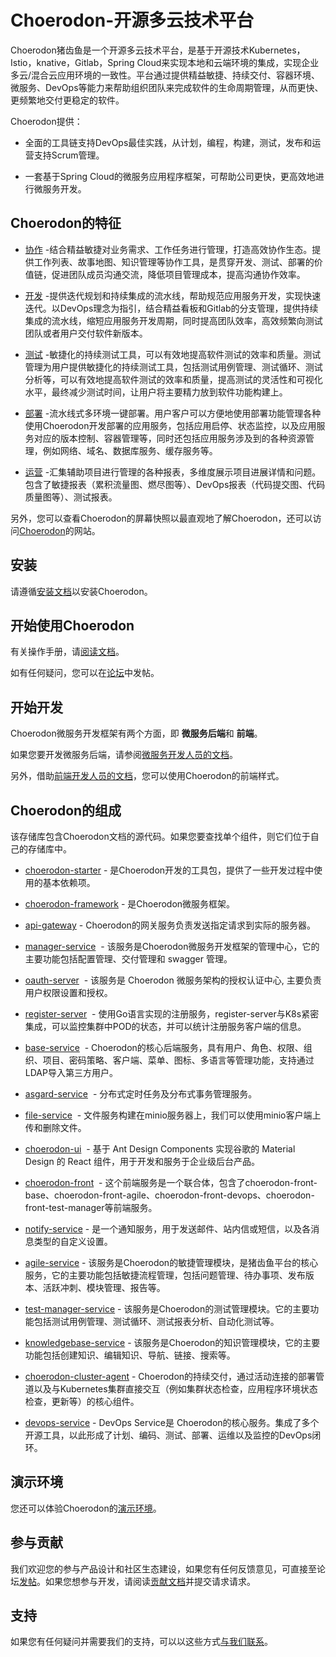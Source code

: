 # Choerodon-开源多云技术平台

Choerodon猪齿鱼是一个开源多云技术平台，是基于开源技术Kubernetes，Istio，knative，Gitlab，Spring Cloud来实现本地和云端环境的集成，实现企业多云/混合云应用环境的一致性。平台通过提供精益敏捷、持续交付、容器环境、微服务、DevOps等能力来帮助组织团队来完成软件的生命周期管理，从而更快、更频繁地交付更稳定的软件。

Choerodon提供：

- 全面的工具链支持DevOps最佳实践，从计划，编程，构建，测试，发布和运营支持Scrum管理。

- 一套基于Spring Cloud的微服务应用程序框架，可帮助公司更快，更高效地进行微服务开发。

## Choerodon的特征

- [协作](http://choerodon.io/zh/docs/user-guide/cooperation/) -结合精益敏捷对业务需求、工作任务进行管理，打造高效协作生态。提供工作列表、故事地图、知识管理等协作工具，是贯穿开发、测试、部署的价值链，促进团队成员沟通交流，降低项目管理成本，提高沟通协作效率。

- [开发](http://choerodon.io/zh/docs/user-guide/development/) -提供迭代规划和持续集成的流水线，帮助规范应用服务开发，实现快速迭代。以DevOps理念为指引，结合精益看板和Gitlab的分支管理，提供持续集成的流水线，缩短应用服务开发周期，同时提高团队效率，高效频繁向测试团队或者用户交付软件新版本。

- [测试](http://choerodon.io/zh/docs/user-guide/test/) -敏捷化的持续测试工具，可以有效地提高软件测试的效率和质量。测试管理为用户提供敏捷化的持续测试工具，包括测试用例管理、测试循环、测试分析等，可以有效地提高软件测试的效率和质量，提高测试的灵活性和可视化水平，最终减少测试时间，让用户将主要精力放到软件功能构建上。

- [部署](http://choerodon.io/zh/docs/user-guide/deploy/) -流水线式多环境一键部署。用户客户可以方便地使用部署功能管理各种使用Choerodon开发部署的应用服务，包括应用启停、状态监控，以及应用服务对应的版本控制、容器管理等，同时还包括应用服务涉及到的各种资源管理，例如网络、域名、数据库服务、缓存服务等。

- [运营](http://choerodon.io/zh/docs/user-guide/report/) -汇集辅助项目进行管理的各种报表，多维度展示项目进展详情和问题。包含了敏捷报表（累积流量图、燃尽图等）、DevOps报表（代码提交图、代码质量图等）、测试报表。

另外，您可以查看Choerodon的屏幕快照以最直观地了解Choerodon，还可以访问[Choerodon](choerodon.io)的网站。

## 安装

请遵循[安装文档](http://choerodon.io/zh/docs/installation-configuration/)以安装Choerodon。

## 开始使用Choerodon

有关操作手册，请[阅读文档](http://choerodon.io/zh/docs/user-guide/)。

如有任何疑问，您可以在[论坛](https://forum.choerodon.io/)中发帖。

## 开始开发

Choerodon微服务开发框架有两个方面，即 **微服务后端**和 **前端**。

如果您要开发微服务后端，请参阅[微服务开发人员的文档](http://choerodon.io/zh/docs/development-guide/backend/)。

另外，借助[前端开发人员的文档](http://choerodon.io/zh/docs/development-guide/front/)，您可以使用Choerodon的前端样式。

## Choerodon的组成

该存储库包含Choerodon文档的源代码。如果您要查找单个组件，则它们位于自己的存储库中。

- [choerodon-starter](https://github.com/choerodon/choerodon-starters) - 是Choerodon开发的工具包，提供了一些开发过程中使用的基本依赖项。
- [choerodon-framework](https://github.com/choerodon/choerodon-framework) - 是Choerodon微服务框架。
- [api-gateway](https://github.com/choerodon/api-gateway) - Choerodon的网关服务负责发送指定请求到实际的服务器。
- [manager-service](https://github.com/choerodon/manager-service)  - 该服务是Choerodon微服务开发框架的管理中心，它的主要功能包括配置管理、交付管理和 swagger 管理。
- [oauth-server](https://github.com/choerodon/oauth-server)  - 该服务是 Choerodon 微服务架构的授权认证中心, 主要负责用户权限设置和授权。
- [register-server](https://github.com/choerodon/go-register-server)  - 使用Go语言实现的注册服务，register-server与K8s紧密集成，可以监控集群中POD的状态，并可以统计注册服务客户端的信息。


- [base-service](https://github.com/choerodon/base-service)  - Choerodon的核心后端服务，具有用户、角色、权限、组织、项目、密码策略、客户端、菜单、图标、多语言等管理功能，支持通过LDAP导入第三方用户。


- [asgard-service](https://github.com/choerodon/asgard-service)  - 分布式定时任务及分布式事务管理服务。
- [file-service](https://github.com/choerodon/file-service)  - 文件服务构建在minio服务器上，我们可以使用minio客户端上传和删除文件。
- [choerodon-ui](https://github.com/choerodon/choerodon-ui)  - 基于 Ant Design Components 实现谷歌的 Material Design 的 React 组件，用于开发和服务于企业级后台产品。
- [choerodon-front](https://github.com/choerodon/choerodon-front)  - 这个前端服务是一个联合体，包含了choerodon-front-base、choerodon-front-agile、choerodon-front-devops、choerodon-front-test-manager等前端服务。
- [notify-service](https://github.com/choerodon/notify-service) - 是一个通知服务，用于发送邮件、站内信或短信，以及各消息类型的自定义设置。
- [agile-service](https://github.com/choerodon/agile-service) - 该服务是Choerodon的敏捷管理模块，是猪齿鱼平台的核心服务，它的主要功能包括敏捷流程管理，包括问题管理、待办事项、发布版本、活跃冲刺、模块管理、报告等。
- [test-manager-service](https://github.com/choerodon/test-manager-service) - 该服务是Choerodon的测试管理模块。它的主要功能包括测试用例管理、测试循环、测试报表分析、自动化测试等。
- [knowledgebase-service](https://github.com/choerodon/knowledgebase-service) - 该服务是Choerodon的知识管理模块，它的主要功能包括创建知识、编辑知识、导航、链接、搜索等。
- [choerodon-cluster-agent](https://github.com/choerodon/choerodon-cluster-agent) - Choerodon的持续交付，通过活动连接的部署管道以及与Kubernetes集群直接交互（例如集群状态检查，应用程序环境状态检查，更新等）的核心组件。
- [devops-service](https://github.com/choerodon/devops-service) - DevOps Service是 Choerodon的核心服务。集成了多个开源工具，以此形成了计划、编码、测试、部署、运维以及监控的DevOps闭环。


## 演示环境

您还可以体验Choerodon的[演示环境](https://api.choerodon.com.cn/oauth/login)。

## 参与贡献

我们欢迎您的参与产品设计和社区生态建设，如果您有任何反馈意见，可直接至论坛[发帖](https://forum.choerodon.io/)。如果您想参与开发，请阅读[贡献文档](https://github.com/choerodon/choerodon/blob/master/CONTRIBUTING.md)并提交请求请求。

## 支持

如果您有任何疑问并需要我们的支持，可以以这些方式[与我们联系](http://choerodon.io/zh/community/)。
